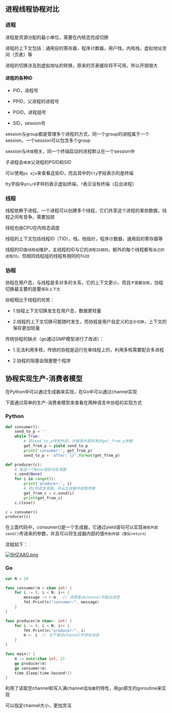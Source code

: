 ## 进程线程协程对比

### 进程

进程是资源分配的最小单位，需要在内核态完成切换

进程的上下文包括：通用目的寄存器，程序计数器，用户栈，内核栈，虚拟地址空间（页表）等

进程的切换涉及到虚拟地址的转换，原来的页表缓存将不可用，所以开销很大

#### 进程的各种ID

- PID，进程号

- PPID，父进程的进程号

- PGID，进程组号

- SID，session号

session与group都是管理多个进程的方式，同一个group的进程属于一个session，一个session可以包含多个group

session与`终端`相关，同一个终端启动的进程默认在一个session中

子进程会`继承`父进程的PGID和SID

可以使用`ps ajx`来查看这些ID，而且其中的`tty`字段表示的是终端

tty字段中`pts/0`字样的表示虚拟终端，`?`表示没有终端（后台进程）

### 线程

线程依赖于进程，一个进程可以创建多个线程，它们共享这个进程的某些数据，线程之间有竞争，需要加锁

线程也由CPU在内核态调度

线程的上下文包括线程ID（TID），栈，栈指针，程序计数器，通用目的寄存器等

线程的ID由`线程组`维护，主线程的ID与它的`进程ID相同`，额外的每个线程都有`自己的进程ID`，但相同线程组的线程有相同的`TGID`

### 协程

协程在用户态，与线程是多对多的关系，它的上下文更小，而且`不需要加锁`，协程切换最主要的是要`保存上下文`

协程相比于线程的优势：

- 1.协程上下文切换发生在用户态，数据更轻量

- 2.线程的上下文切换可能随时发生，而协程是用户自定义的`显示切换`，上下文的保存更加轻量

传统协程的缺点（go通过GMP模型进行了改进）：

- 1.无法利用多核，传统的协程是运行在单线程上的，利用多核需要配合多进程

- 2.协程的阻塞会阻塞整个程序

## 协程实现生产-消费者模型

在Python中可以通过生成器来实现，在Go中可以通过channel实现

下面通过简单的生产-消费者模型来查看在两种语言中协程的实现方式

### Python

```python
def consumer():
    send_to_p = ''
    while True:
        # 将send_to_p传到外部，并接受外部传来的get_from_p参数
        get_from_p = yield send_to_p
        print('consumer:', get_from_p)
        send_to_p = 'after: {}'.format(get_from_p)

def producer(c):
    # 发送一个None值启动生成器
    c.send(None)
    for i in range(5):
        print('producer:', i)
        # 把i传进生成器，并从生成器中获取参数
        get_from_c = c.send(i)
        print(get_from_c)
    c.close()

c = consumer()
producer(c)
```

在上面代码中，consumer()是一个生成器，它通过yield语句可以实现`接收外部send()`传进来的参数，并且可以将生成器内部的值`传到外部（类似return）`

流程如下：

[![6HZAAO.png](https://z3.ax1x.com/2021/03/23/6HZAAO.png)](https://imgtu.com/i/6HZAAO)

### Go

```go
var N = 10

func consumer(m <-chan int) {
	for i := 0; i < N; i++ {
		message := <-m   // 消费者从channel中取出消息
		fmt.Println("consumer:", message)
	}
}

func producer(m chan<- int) {
	for i := 0; i < N; i++ {
		fmt.Println("producer:", i)
		m <- i  // 生产者向channel中添加消息
	}
}

func main() {
	m := make(chan int, 2)
	go producer(m)
	go consumer(m)
	time.Sleep(time.Second*2)
}
```

利用了读取空channel和写入满channel会`阻塞`的特性，用go原生的goroutine来实现

可以指定channel大小，更加灵活
